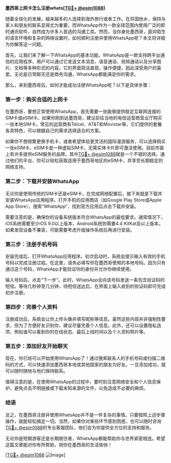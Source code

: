**墨西哥上网卡怎么注册whats[[TG💪+ @esim1088](https://t.me/s/esim1088)]**

随着全球化的发展，越来越多的人选择到海外旅行或者工作。在异国他乡，保持与家人和朋友的联系显得尤为重要。而WhatsApp作为一款全球范围内使用广泛的即时通讯软件，自然成为许多人首选的沟通工具。然而，当你身处墨西哥，面对陌生的语言环境和复杂的网络设置时，如何顺利注册并使用WhatsApp呢？本文将详细为你解答这一问题。

首先，让我们来了解一下WhatsApp的基本功能。WhatsApp是一款支持跨平台通信的应用程序，用户可以通过它发送文本消息、语音通话、视频通话以及分享图片、文档等多种形式的内容。它的界面简洁直观，操作便捷，因此深受用户的喜爱。无论是日常聊天还是商务沟通，WhatsApp都能满足你的需求。

那么，来到墨西哥后，如何才能成功注册WhatsApp呢？以下是具体步骤：

### **第一步：购买合适的上网卡**
在墨西哥，要想正常使用WhatsApp，首先需要一张能够提供稳定互联网连接的SIM卡或eSIM卡。如果你刚到达墨西哥，建议前往当地的电信运营商营业厅购买一张本地SIM卡。常见的运营商有Telcel、AT&T和Movistar等，它们提供的套餐各具特色，可以根据自己的需求选择适合的方案。

如果你不想频繁更换手机卡，或者希望体验更灵活的国际漫游服务，可以选择购买一张eSIM卡。eSIM卡是一种虚拟SIM卡，无需实体卡片即可激活使用。目前市面上有许多提供eSIM服务的品牌，其中[TG💪+ @esim1088](https://t.me/s/esim1088)就是一个不错的选择。通过他们的平台，你可以轻松获取适用于墨西哥地区的eSIM卡，并享受长期稳定的网络支持。

### **第二步：下载并安装WhatsApp**
无论你是使用传统的SIM卡还是eSIM卡，在完成网络配置后，接下来就是下载并安装WhatsApp应用程序。打开手机的应用商店（如Google Play Store或Apple App Store），搜索“WhatsApp”，找到官方应用后点击下载并安装。

需要注意的是，确保你的设备系统版本符合WhatsApp的最低要求。通常情况下，iOS系统需要至少iOS 9.0以上版本，Android系统则需要4.4 KitKat及以上版本。如果发现设备不兼容，可能需要考虑升级操作系统后再进行安装。

### **第三步：注册手机号码**
安装完成后，打开WhatsApp应用程序。初次启动时，系统会提示输入有效的手机号码以完成注册过程。在这里，请务必填写你在墨西哥使用的本地号码。因为只有通过这个号码，WhatsApp才能验证你的身份并允许你继续使用。

输入号码后，点击“下一步”。此时，WhatsApp会向该号码发送一条包含验证码的短信。等待几秒钟至几分钟，待短信送达后，在界面上输入收到的验证码即可完成初步注册。

### **第四步：完善个人资料**
注册成功后，系统会让你上传头像并填写昵称等信息。虽然这些内容并非强制性要求，但为了方便好友识别你，建议尽量完善个人信息。此外，还可以设置隐私选项，例如谁可以看到你的在线状态、最后上线时间以及个人资料照片等。

### **第五步：添加好友开始聊天**
现在，你已经可以开始使用WhatsApp了！通过搜索联系人的手机号码或扫描二维码的方式，可以快速添加墨西哥本地或其他国家的朋友为好友。一旦添加成功，就可以随时随地与他们保持联系。

值得注意的是，在使用WhatsApp的过程中，要时刻注意网络安全和个人信息保护。避免点击不明链接或下载未知来源的文件，以免造成不必要的麻烦。

### **结语**
总之，在墨西哥注册并使用WhatsApp并不是一件复杂的事情。只要按照上述步骤操作，就能轻松搞定一切。当然，如果你对某些环节感到困惑，也可以随时咨询[TG💪+ @esim1088](https://t.me/s/esim1088)的专业客服团队，他们会为你提供全方位的支持和服务。

无论你是短期游客还是长期居住者，WhatsApp都能帮助你与世界紧密相连。希望这篇文章能对你有所帮助，祝你在墨西哥的生活愉快！

[[TG💪+ @esim1088](https://t.me/s/esim1088) ![Image](https://i.postimg.cc/4NQfJmqS/Snipaste-2025-05-13-00-14-12.png)]